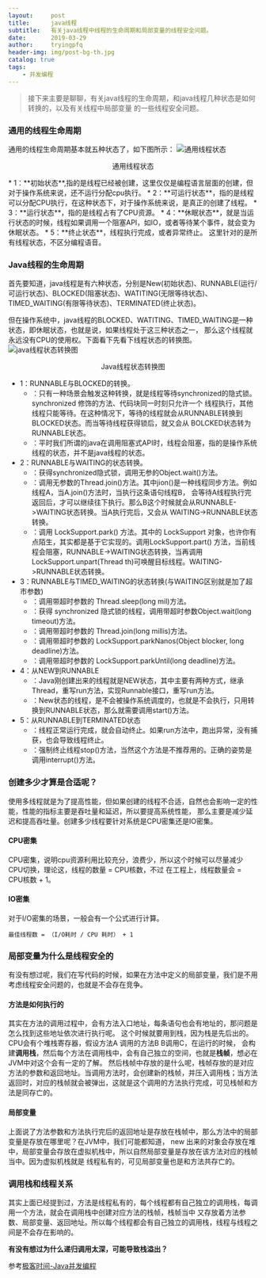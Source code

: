 ```yaml
---
layout:     post
title:      java线程
subtitle:   有关java线程中线程的生命周期和局部变量的线程安全问题。
date:       2019-03-29
author:     tryingpfq
header-img: img/post-bg-th.jpg
catalog: true
tags:
    - 并发编程
---
```


> 接下来主要是聊聊，有关java线程的生命周期，和java线程几种状态是如何转换的，以及有关线程中局部变量
的一些线程安全问题。

### 通用的线程生命周期
   通用的线程生命周期基本就五种状态了，如下图所示：
   ![通用线程状态](http://pp606t36i.bkt.clouddn.com/bg-th1.jpg?imageView2/0/q/75|watermark/2/text/dHJ5aW5ncGZx/font/5qW35L2T/fontsize/500/fill/I0VGRUZFRg==/dissolve/100/gravity/SouthEast/dx/10/dy/10)
   <p align = "center">通用线程状态</p>
   * 1：**初始状态**,指的是线程已经被创建，这里仅仅是编程语言层面的创建，但对于操作系统来说，还不运行分配cpu执行。
   * 2：**可运行状态**，指的是线程可以分配CPU执行，在这种状态下，对于操作系统来说，是真正的创建了线程。
   * 3：**运行状态**，指的是线程占有了CPU资源。
   * 4：**休眠状态**，就是当运行状态的时候，线程如果调用一个阻塞API，如IO，或者等待某个事件，就会变为休眠状态。
   * 5：**终止状态**，线程执行完成，或者异常终止。
这里针对的是所有线程状态，不区分编程语音。

### Java线程的生命周期
首先要知道，java线程是有六种状态，分别是New(初始状态)、RUNNABLE(运行/可运行状态)、BLOCKED(阻塞状态)、WATITING(无限等待状态)、
TIMED_WAITING(有限等待状态)、TERMINATED(终止状态)。

但在操作系统中，java线程的BLOCKED、WATITING、TIMED_WAITING是一种状态，即休眠状态，也就是说，如果线程处于这三种状态之一，
那么这个线程就永远没有CPU的使用权。下面看下先看下线程状态的转换图。
![java线程状态转换图](http://pp606t36i.bkt.clouddn.com/bg-th2.jpg?imageView2/0/q/75|watermark/2/text/dHJ5aW5ncGZx/font/5qW35L2T/fontsize/500/fill/I0VGRUZFRg==/dissolve/100/gravity/SouthEast/dx/10/dy/10)
 <p align = "center">Java线程状态转换图</p>
 
  * 1：RUNNABLE与BLOCKED的转换。
     * ：只有一种场景会触发这种转换，就是线程等待synchronized的隐式锁。synchronized 修饰的方法、代码块同一时刻只允许一个
     线程执行，其他线程只能等待。在这种情况下，等待的线程就会从RUNNABLE转换到BLOCKED状态。而当等待线程获得锁后，就又会从
     BOLCKED状态转为RUNNABLE状态。
     * ：平时我们所谓的java在调用阻塞式API时，线程会阻塞，指的是操作系统线程的状态，并不是java线程的状态。
  * 2：RUNNABLE与WAITING的状态转换。
    * ：获得synchronized隐式锁，调用无参的Object.wait()方法。
    * ：调用无参数的Thread.join()方法。其中jion()是一种线程同步方法。例如线程A，当A.join()方法时，当执行这条语句线程B，
    会等待A线程执行完返回后，才可以继续往下执行。那么B这个时候就会从RUNNABLE->WAITING状态转换。当A执行完后，又会从
    WAITING->RUNNABLE状态转换。
    * ：调用 LockSupport.park() 方法。其中的 LockSupport 对象，也许你有点陌生，其实都是基于它实现的。调用LockSupport.part()
    方法，当前线程会阻塞，RUNNABLE->WAITING状态转换，当再调用LockSupport.unpart(Thread th)可唤醒目标线程。WAITING->RUNNABLE状态转换。
  * 3：RUNNABLE与TIMED_WAITING的状态转换(与WAITING区别就是加了超市参数)
    * ：调用带超时参数的 Thread.sleep(long mil)方法。
    * ：获得 synchronized 隐式锁的线程，调用带超时参数Object.wait(long timeout)方法。
    * ：调用带超时参数的 Thread.join(long millis)方法。
    * ：调用带超时参数的 LockSupport.parkNanos(Object blocker, long deadline)方法。
    * ：调用带超时参数的 LockSupport.parkUntil(long deadline)方法。
  * 4：从NEW到RUNNABLE
    * ：Java刚创建出来的线程就是NEW状态，其中主要有两种方式，继承Thread，重写run方法，实现Runnable接口，重写run方法。
    * ：New状态的线程，是不会被操作系统调度的，也就是不会执行，只用转换到RUNNABLE状态，那么就需要调用start()方法。
  * 5：从RUNNABLE到TERMINATED状态
    * ：线程正常运行完成，就会自动终止。如果run方法中，跑出异常，没有捕获，也会导致线程终止。
    * ：强制终止线程stop()方法，当然这个方法是不推荐用的。正确的姿势是调用interrupt()方法。
    
### 创建多少才算是合适呢？
   使用多线程就是为了提高性能，但如果创建的线程不合适，自然也会影响一定的性能，性能的指标主要是吞吐量和延迟，所以要提高系统性能，
那么主要是减少延迟和提高吞吐量。创建多少线程要针对系统是CPU密集还是IO密集。

#### CPU密集
CPU密集，说明cpu资源利用比较充分，浪费少，所以这个时候可以尽量减少CPU切换，理论这，线程的数量 = CPU核数，不过
在工程上，线程数量会 = CPU核数 + 1。

#### IO密集
   对于I/O密集的场景，一般会有一个公式进行计算。
   
    最佳线程数 = （I/O耗时 / CPU 耗时） + 1
    
### 局部变量为什么是线程安全的
   有没有想过呢，我们在写代码的时候，如果在方法中定义的局部变量，我们是不用考虑线程安全问题的，也就是不会存在竞争。
   

#### 方法是如何执行的
 其实在方法的调用过程中，会有方法入口地址，每条语句也会有地址的，那问题是怎么找到这些地址依次进行执行呢。
 这个时候就要用到栈，因为栈是先后出的。CPU会有个堆栈寄存器，假设方法A 调用的方法B B调用C，在运行的时候，
 会构建**调用栈**，然后每个方法在调用栈中，会有自己独立的空间，也就是**栈帧**，想必在JVM中对这个会有一定的了解。
 然后栈帧中存放的是什么呢，栈帧存放的是对应方法的参数和返回地址。当调用方法时，会创建新的栈帧，并压入调用栈；当方法
 返回时，对应的栈帧就会被弹出，这就是这个调用的方法执行完成，可见栈帧和方法是同存亡的。
 
#### 局部变量
上面说了方法参数和方法执行完后的返回地址是存放在栈帧中，那么方法中的局部变量是存放在哪里呢？在JVM中，我们可能都知道，
new 出来的对象会存放在堆中，局部变量会存放在虚拟机栈中，所以自然局部变量是存放在该方法对应的栈帧当中。因为虚拟机栈就是
线程私有的，可见局部变量也是和方法共存亡的。

### 调用栈和线程关系
其实上面已经提到过，方法是线程私有的，每个线程都有自己独立的调用栈，每调用一个方法，就会在调用栈中创建对应方法的栈帧，栈帧当中
又存放着方法参数、局部变量、返回地址。所以每个线程都会有自己独立的调用栈，线程与线程之间是不会存在影响的。

**有没有想过为什么递归调用太深，可能导致栈溢出？**

参考[极客时间-Java并发编程]()
   